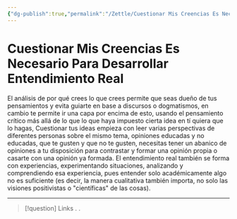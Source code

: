 ```yaml
---
{"dg-publish":true,"permalink":"/Zettle/Cuestionar Mis Creencias Es Necesario Para Desarrollar Entendimiento Real/","title":"Cuestionar Mis Creencias Es Necesario Para Desarrollar Entendimiento Real","updated":"2023-12-30T18:05:28.620-05:00"}
---
```



# Cuestionar Mis Creencias Es Necesario Para Desarrollar Entendimiento Real

El análisis de por qué crees lo que crees permite que seas dueño de tus pensamientos y evita guiarte en base a discursos o dogmatismos, en cambio te permite ir una capa por encima de esto, usando el pensamiento crítico más allá de lo que lo que haya impuesto cierta idea en tí quiera que lo hagas,
Cuestionar tus ideas empieza con leer varias perspectivas de diferentes personas sobre el mismo tema, opiniones educadas y no educadas, que te gusten y que no te gusten, necesitas tener un abanico de opiniones a tu disposición para contrastar y formar una opinión propia o casarte con una opinión ya formada.
El entendimiento real también se forma con experiencias, experimentando situaciones, analizando y comprendiendo esa experiencia, pues entender solo académicamente algo no es suficiente (es decir, la manera cualitativa también importa, no solo las visiones positivistas o "científicas" de las cosas).

- - - 
> [!question] Links
> .
> .
